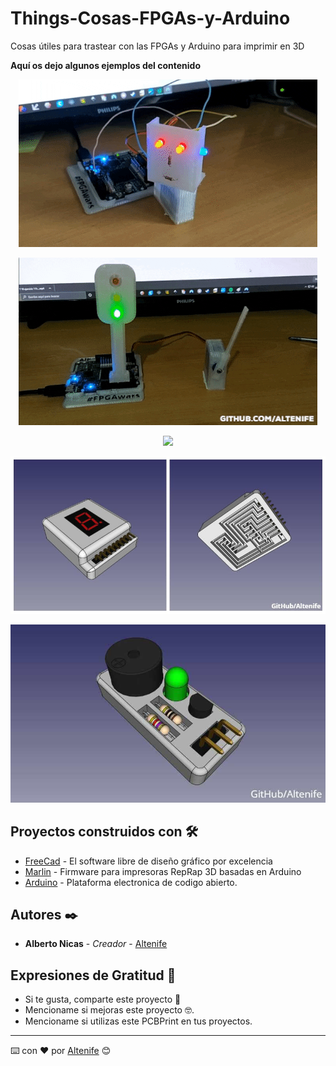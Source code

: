 # Things-Cosas-FPGAs-y-Arduino
Cosas útiles para trastear con las FPGAs y Arduino para imprimir en 3D

**Aquí os dejo algunos ejemplos del contenido**

<p align="center">
  <img src="https://github.com/altenife/Things-Cosas-FPGAs-y-Arduino/blob/master/Franky/Imagenes/Franky%20GIF.gif"></p>
  
<p align="center">
  <img src="https://github.com/altenife/Things-Cosas-FPGAs-y-Arduino/blob/master/PCBPrint_semaforo_tren/Imagenes/Train%20GIF-downsized.gif"></p>

<p align="center">
  <img src="https://github.com/altenife/PCbPrints/blob/master/PCBPrint_Led_5mm_recto/Imagenes/PCBPrint%20led%205mm%20recto%20.jpg"></p>
  
<p align="center">
  <img src="https://github.com/altenife/Things-Cosas-FPGAs-y-Arduino/blob/master/PCBPrint%20Display%207%20seg/Imagenes/PCBPrint%207%20segmentos%20collage.jpg"></p>
  
<p align="center">
  <img src="https://github.com/altenife/Things-Cosas-FPGAs-y-Arduino/blob/master/PCBPrint%20buzzer%20EBC/Imagenes/PCBPrint%20buzzer%20EBC.jpg"></p>  
  

## Proyectos construidos con 🛠️

* [FreeCad](https://github.com/FreeCAD/FreeCAD) - El software libre de diseño gráfico por excelencia
* [Marlin](https://github.com/MarlinFirmware/Marlin) - Firmware para impresoras RepRap 3D basadas en Arduino
* [Arduino](https://github.com/arduino/Arduino) - Plataforma electronica de codigo abierto.
## Autores ✒️

* **Alberto Nicas** - *Creador* - [Altenife](https://github.com/altenife)

## Expresiones de Gratitud 🎁

* Si te gusta, comparte este proyecto 📢
* Mencioname si mejoras este proyecto 🤓.
* Mencioname si utilizas este PCBPrint en tus proyectos.


---
⌨️ con ❤️ por [Altenife](https://github.com/altenife) 😊
